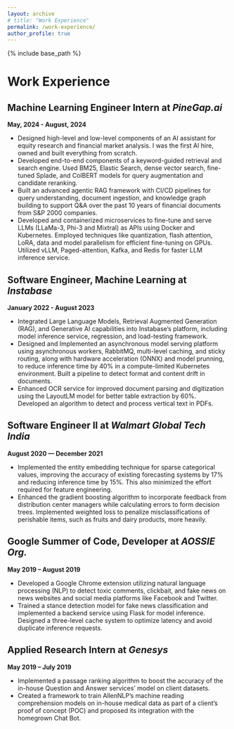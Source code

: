 ```yaml
---
layout: archive
# title: "Work Experience"
permalink: /work-experience/
author_profile: true
---
```

{% include base_path %}

# Work Experience

## Machine Learning Engineer Intern at *PineGap.ai*
**May, 2024 - August, 2024**

- Designed high-level and low-level components of an AI assistant for equity research and financial market analysis. I was the first AI hire, owned and built everything from scratch. 
- Developed end-to-end components of a keyword-guided retrieval and search engine. Used BM25, Elastic Search, dense vector search, fine-tuned Splade, and ColBERT models for query augmentation and candidate reranking.
- Built an advanced agentic RAG framework with CI/CD pipelines for query understanding, document ingestion, and knowledge graph building to support Q&A over the past 10 years of financial documents from S&P 2000 companies.
- Developed and containerized microservices to fine-tune and serve LLMs (LLaMa-3, Phi-3 and Mixtral) as APIs using Docker and Kubernetes. Employed techniques like quantization, flash attention, LoRA, data and model parallelism for efficient fine-tuning on GPUs. Utilized vLLM, Paged-attention, Kafka, and Redis for faster LLM inference service.


## Software Engineer, Machine Learning at *Instabase*
**January 2022 - August 2023**

- Integrated Large Language Models, Retrieval Augmented Generation (RAG), and Generative AI capabilities into Instabase’s platform, including model inference service, regression, and load-testing framework.
- Designed and Implemented an asynchronous model serving platform using asynchronous workers, RabbitMQ, multi-level caching, and sticky routing, along with hardware acceleration (ONNX) and model prunning, to reduce inference time by 40% in a compute-limited Kubernetes environment. Built a pipeline to detect format and content drift in documents.
- Enhanced OCR service for improved document parsing and digitization using the LayoutLM model for better table extraction by 60%. Developed an algorithm to detect and process vertical text in PDFs.

## Software Engineer II at *Walmart Global Tech India*
**August 2020 — December 2021**

- Implemented the entity embedding technique for sparse categorical values, improving the accuracy of existing forecasting systems by 17% and reducing inference time by 15%. This also minimized the effort required for feature engineering.
- Enhanced the gradient boosting algorithm to incorporate feedback from distribution center managers while calculating errors to form decision trees. Implemented weighted loss to penalize misclassifications of perishable items, such as fruits and dairy products, more heavily.

## Google Summer of Code, Developer at *AOSSIE Org.*
**May 2019 – August 2019**

- Developed a Google Chrome extension utilizing natural language processing (NLP) to detect toxic comments, clickbait, and fake news on news websites and social media platforms like Facebook and Twitter.
- Trained a stance detection model for fake news classification and implemented a backend service using Flask for model inference. Designed a three-level cache system to optimize latency and avoid duplicate inference requests.

## Applied Research Intern at *Genesys*
**May 2019 – July 2019**

- Implemented a passage ranking algorithm to boost the accuracy of the in-house Question and Answer services’ model on client datasets.
- Created a framework to train AllenNLP’s machine reading comprehension models on in-house medical data as part of a client’s proof of concept (POC) and proposed its integration with the homegrown Chat Bot.
